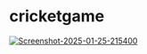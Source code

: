<h1>cricketgame</h1>
<a href="https://imgbb.com/"><img src="https://i.ibb.co/fr6QTgY/Screenshot-2025-01-25-215400.png" alt="Screenshot-2025-01-25-215400" border="0"></a>
